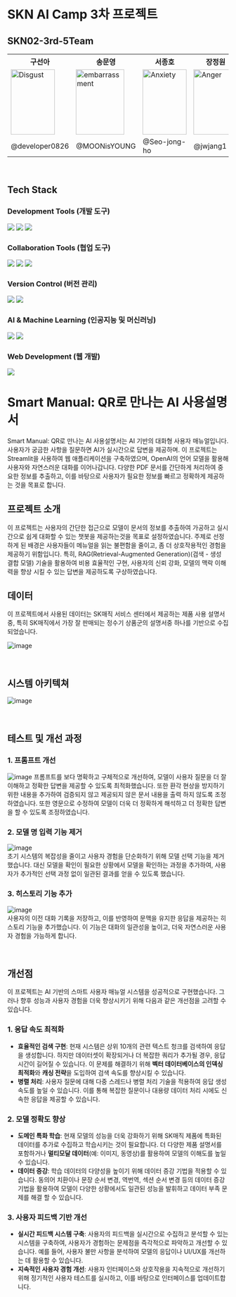 # SKN AI Camp 3차 프로젝트

## SKN02-3rd-5Team
<table>
  <tr>
    <th>구선아</th>
    <th>송문영</th>
    <th>서종호</th>
    <th>장정원</th>
  </tr>
  <tr>
    <td>
      <img src= "https://github.com/user-attachments/assets/06918eee-dcfb-40bd-89fb-a6d3de068047" 
                alt="Disgust" width="100" height="148"> 
    </td>

  <td>
      <img src= "https://github.com/user-attachments/assets/19543394-3a7f-4bf9-b120-257c53102f18" 
                alt="embarrassment" width="110" height="148">
  </td>
    
  <td>
      <img src= "https://github.com/user-attachments/assets/3573a236-ddd7-4a4c-94cd-b4a04cf3226a" 
                alt="Anxiety" width="100" height="148"> 
  </td>
  
  <td>
      <img src= "https://github.com/user-attachments/assets/b837713b-378d-4d7d-a2a4-e29a31d7dae0" 
                alt="Anger" width="100" height="148"> 
  </td>
  </tr>
  <tr>
    <td>@developer0826</td>
    <td>@MOONisYOUNG</td>
    <td>@Seo-jong-ho</td>
    <td>@jwjang1</td>
  </tr>
</table>

<br>

## Tech Stack

### Development Tools (개발 도구)
<img src="https://img.shields.io/badge/Python-3776AB?style=for-the-badge&logo=Python&logoColor=white" /> <img src="https://img.shields.io/badge/VSCode-2F80ED?style=for-the-badge&logo=codefactor&logoColor=white" /> <img src="https://img.shields.io/badge/GoogleColab-F9AB00?style=for-the-badge&logo=googlecolab&logoColor=white" />

### Collaboration Tools (협업 도구)
<img src="https://img.shields.io/badge/Discord-5865F2?style=for-the-badge&logo=Discord&logoColor=white" /> <img src="https://img.shields.io/badge/Notion-000000?style=for-the-badge&logo=notion&logoColor=white" /> <img src="https://img.shields.io/badge/GoogleDrive-4285F4?style=for-the-badge&logo=googledrive&logoColor=white" />

### Version Control (버전 관리)
<img src="https://img.shields.io/badge/Git-F05032?style=for-the-badge&logo=git&logoColor=white" /> <img src="https://img.shields.io/badge/GitHub-181717?style=for-the-badge&logo=github&logoColor=white" />

### AI & Machine Learning (인공지능 및 머신러닝)
<img src="https://img.shields.io/badge/OpenAi-412991?style=for-the-badge&logo=openai&logoColor=whitee" /> <img src="https://img.shields.io/badge/LangChain-1C3C3C?style=for-the-badge&logo=langchain&logoColor=white" />


### Web Development (웹 개발)
<img src="https://img.shields.io/badge/StreamLit-FF4B4B?style=for-the-badge&logo=streamlit&logoColor=white" />

<br>

# Smart Manual: QR로 만나는 AI 사용설명서
Smart Manual: QR로 만나는 AI 사용설명서는 AI 기반의 대화형 사용자 매뉴얼입니다. 사용자가 궁금한 사항을 질문하면 AI가 실시간으로 답변을 제공하며. 이 프로젝트는 Streamlit을 사용하여 웹 애플리케이션을 구축하였으며, OpenAI의 언어 모델을 활용해 사용자와 자연스러운 대화를 이어나갑니다. 다양한 PDF 문서를 간단하게 처리하여 중요한 정보를 추출하고, 이를 바탕으로 사용자가 필요한 정보를 빠르고 정확하게 제공하는 것을 목표로 합니다.  

## 프로젝트 소개
이 프로젝트는 사용자의 간단한 접근으로 모델이 문서의 정보를 추출하여 가공하고 실시간으로 쉽게 대화할 수 있는 챗봇을 제공하는것을 목표로 설정하였습니다. 주제로 선정하게 된 배경은 사용자들이 메뉴얼을 읽는 불편함을 줄이고, 좀 더 상호작용적인 경험을 제공하기 위함입니다. 특히, RAG(Retrieval-Augmented Generation)(검색 - 생성 결합 모델) 기술을 활용하여 비용 효율적인 구현, 사용자의 신뢰 강화, 모델의 맥락 이해력을 향상 시킬 수 있는 답변을 제공하도록 구상하였습니다.  

## 데이터
이 프로젝트에서 사용된 데이터는 SK매직 서비스 센터에서 제공하는 제품 사용 설명서 중, 특히 SK매직에서 가장 잘 판매되는 정수기 상품군의 설명서중 하나를 기반으로 수집되었습니다. 

![image](https://github.com/user-attachments/assets/ee1d7eca-1601-455a-ae5e-2f1b5760c9f5)

<br>

## 시스템 아키텍쳐
![image](https://github.com/user-attachments/assets/9a9cf6df-cdbd-47dc-afe0-14c6af269a4f)

<br>

## 테스트 및 개선 과정
### 1. **프롬프트 개선**
![image](https://github.com/user-attachments/assets/4144b1c2-2638-4214-827f-35f04d833d7e)
프롬프트를 보다 명확하고 구체적으로 개선하여, 모델이 사용자 질문을 더 잘 이해하고 정확한 답변을 제공할 수 있도록 최적화했습니다. 또한 환각 현상을 방지하기 위한 내용을 추가하여 검증되지 않고 제공되지 않은 문서 내용을 출력 하지 않도록 조정하였습니다. 또한 영문으로 수정하여 모델이 더욱 더 정확하게 해석하고 더 정확한 답변을 할 수 있도록 조정하였습니다.

### 2. **모델 명 입력 기능 제거**
![image](https://github.com/user-attachments/assets/5239704c-1571-4797-8f25-3731771c4cba)  
초기 시스템의 복잡성을 줄이고 사용자 경험을 단순화하기 위해 모델 선택 기능을 제거했습니다. 대신 모델을 확인이 필요한 상황에서 모델을 확인하는 과정을 추가하여, 사용자가 추가적인 선택 과정 없이 일관된 결과를 얻을 수 있도록 했습니다.

### 3. **히스토리 기능 추가**
![image](https://github.com/user-attachments/assets/eb8eb206-b046-4d30-808c-f7587625bbc1)  
사용자의 이전 대화 기록을 저장하고, 이를 반영하여 문맥을 유지한 응답을 제공하는 히스토리 기능을 추가했습니다. 이 기능은 대화의 일관성을 높이고, 더욱 자연스러운 사용자 경험을 가능하게 합니다.

<br>

## 개선점
이 프로젝트는 AI 기반의 스마트 사용자 매뉴얼 시스템을 성공적으로 구현했습니다. 그러나 향후 성능과 사용자 경험을 더욱 향상시키기 위해 다음과 같은 개선점을 고려할 수 있습니다.

### **1. 응답 속도 최적화**

- **효율적인 검색 구현**: 현재 시스템은 상위 10개의 관련 텍스트 청크를 검색하여 응답을 생성합니다. 하지만 데이터셋이 확장되거나 더 복잡한 쿼리가 추가될 경우, 응답 시간이 길어질 수 있습니다. 이 문제를 해결하기 위해 **벡터 데이터베이스의 인덱싱 최적화**와 **캐싱 전략**을 도입하여 검색 속도를 향상시킬 수 있습니다.
- **병렬 처리**: 사용자 질문에 대해 다중 스레드나 병렬 처리 기술을 적용하여 응답 생성 속도를 높일 수 있습니다. 이를 통해 복잡한 질문이나 대용량 데이터 처리 시에도 신속한 응답을 제공할 수 있습니다.

### **2. 모델 정확도 향상**

- **도메인 특화 학습**: 현재 모델의 성능을 더욱 강화하기 위해 SK매직 제품에 특화된 데이터를 추가로 수집하고 학습시키는 것이 필요합니다. 더 다양한 제품 설명서를 포함하거나 **멀티모달 데이터**(예: 이미지, 동영상)를 활용하여 모델의 이해도를 높일 수 있습니다.
- **데이터 증강**: 학습 데이터의 다양성을 높이기 위해 데이터 증강 기법을 적용할 수 있습니다. 동의어 치환이나 문장 순서 변경, 역번역, 섹션 순서 변경 등의 데이터 증강 기법을 활용하여 모델이 다양한 상황에서도 일관된 성능을 발휘하고 데이터 부족 문제를 해결 할 수 있습니다.

### **3. 사용자 피드백 기반 개선**

- **실시간 피드백 시스템 구축**: 사용자의 피드백을 실시간으로 수집하고 분석할 수 있는 시스템을 구축하여, 사용자가 경험하는 문제점을 즉각적으로 파악하고 개선할 수 있습니다. 예를 들어, 사용자 불만 사항을 분석하여 모델의 응답이나 UI/UX를 개선하는 데 활용할 수 있습니다.
- **지속적인 사용자 경험 개선**: 사용자 인터페이스와 상호작용을 지속적으로 개선하기 위해 정기적인 사용자 테스트를 실시하고, 이를 바탕으로 인터페이스를 업데이트합니다.
